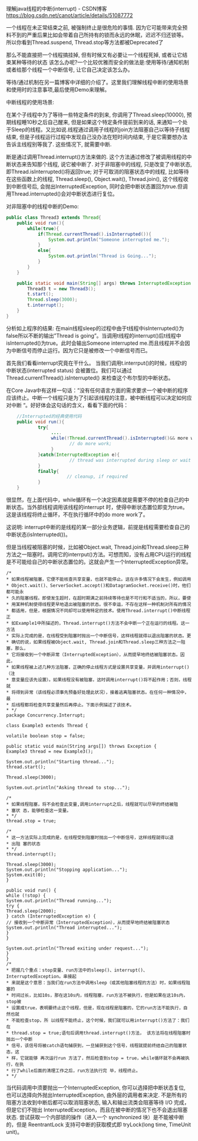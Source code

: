 

理解java线程的中断(interrupt) - CSDN博客 https://blog.csdn.net/canot/article/details/51087772

一个线程在未正常结束之前, 被强制终止是很危险的事情. 因为它可能带来完全预料不到的严重后果比如会带着自己所持有的锁而永远的休眠，迟迟不归还锁等。 所以你看到Thread.suspend, Thread.stop等方法都被Deprecated了

那么不能直接把一个线程搞挂掉, 但有时候又有必要让一个线程死掉, 或者让它结束某种等待的状态 该怎么办呢?一个比较优雅而安全的做法是:使用等待/通知机制或者给那个线程一个中断信号, 让它自己决定该怎么办。

等待/通过机制在另一篇博客中详细的介绍了。这里我们理解线程中断的使用场景和使用时的注意事项,最后使用Demo来理解。

中断线程的使用场景:

在某个子线程中为了等待一些特定条件的到来, 你调用了Thread.sleep(10000), 预期线程睡10秒之后自己醒来, 但是如果这个特定条件提前到来的话, 来通知一个处于Sleep的线程。又比如说.线程通过调用子线程的join方法阻塞自己以等待子线程结束, 但是子线程运行过程中发现自己没办法在短时间内结束, 于是它需要想办法告诉主线程别等我了. 这些情况下, 就需要中断.

断是通过调用Thread.interrupt()方法来做的. 这个方法通过修改了被调用线程的中断状态来告知那个线程, 说它被中断了. 对于非阻塞中的线程, 只是改变了中断状态, 即Thread.isInterrupted()将返回true; 对于可取消的阻塞状态中的线程, 比如等待在这些函数上的线程, Thread.sleep(), Object.wait(), Thread.join(), 这个线程收到中断信号后, 会抛出InterruptedException, 同时会把中断状态置回为true.但调用Thread.interrupted()会对中断状态进行复位。

对非阻塞中的线程中断的Demo:
```java
public class Thread3 extends Thread{
    public void run(){  
        while(true){  
            if(Thread.currentThread().isInterrupted()){  
                System.out.println("Someone interrupted me.");  
            }  
            else{  
                System.out.println("Thread is Going...");  
            }
        }  
    }  

    public static void main(String[] args) throws InterruptedException {  
        Thread3 t = new Thread3();  
        t.start();  
        Thread.sleep(3000);  
        t.interrupt();  
    }  
}  
```
分析如上程序的结果: 
在main线程sleep的过程中由于t线程中isInterrupted()为false所以不断的输出”Thread is going”。当调用t线程的interrupt()后t线程中isInterrupted()为true。此时会输出Someone interrupted me.而且线程并不会因为中断信号而停止运行。因为它只是被修改一个中断信号而已。

首先我们看看interrupt究竟在干什么。 
当我们调用t.interrput()的时候，线程t的中断状态(interrupted status) 会被置位。我们可以通过Thread.currentThread().isInterrupted() 来检查这个布尔型的中断状态。

在Core Java中有这样一句话：”没有任何语言方面的需求要求一个被中断的程序应该终止。中断一个线程只是为了引起该线程的注意，被中断线程可以决定如何应对中断 “。好好体会这句话的含义，看看下面的代码：

```java
    //Interrupted的经典使用代码    
    public void run(){    
            try{    
                 ....    
                 while(!Thread.currentThread().isInterrupted()&& more work to do){    
                        // do more work;    
                 }    
            }catch(InterruptedException e){    
                        // thread was interrupted during sleep or wait    
            }    
            finally{    
                       // cleanup, if required    
            }    
    }    
```
很显然，在上面代码中，while循环有一个决定因素就是需要不停的检查自己的中断状态。当外部线程调用该线程的interrupt 时，使得中断状态置位即变为true。这是该线程将终止循环，不在执行循环中的do more work了。

这说明: interrupt中断的是线程的某一部分业务逻辑，前提是线程需要检查自己的中断状态(isInterrupted())。

但是当线程被阻塞的时候，比如被Object.wait, Thread.join和Thread.sleep三种方法之一阻塞时。调用它的interrput()方法。可想而知，没有占用CPU运行的线程是不可能给自己的中断状态置位的。这就会产生一个InterruptedException异常。

    /*  
    * 如果线程被阻塞，它便不能核查共享变量，也就不能停止。这在许多情况下会发生，例如调用 
    * Object.wait()、ServerSocket.accept()和DatagramSocket.receive()时，他们都可能永 
    * 久的阻塞线程。即使发生超时，在超时期满之前持续等待也是不可行和不适当的，所以，要使 
    * 用某种机制使得线程更早地退出被阻塞的状态。很不幸运，不存在这样一种机制对所有的情况 
    * 都适用，但是，根据情况不同却可以使用特定的技术。使用Thread.interrupt()中断线程正 
    * 如Example1中所描述的，Thread.interrupt()方法不会中断一个正在运行的线程。这一方法 
    * 实际上完成的是，在线程受到阻塞时抛出一个中断信号，这样线程就得以退出阻塞的状态。更 
    * 确切的说，如果线程被Object.wait, Thread.join和Thread.sleep三种方法之一阻塞，那么， 
    * 它将接收到一个中断异常（InterruptedException），从而提早地终结被阻塞状态。因此， 
    * 如果线程被上述几种方法阻塞，正确的停止线程方式是设置共享变量，并调用interrupt()（注 
    * 意变量应该先设置）。如果线程没有被阻塞，这时调用interrupt()将不起作用；否则，线程就 
    * 将得到异常（该线程必须事先预备好处理此状况），接着逃离阻塞状态。在任何一种情况中，最 
    * 后线程都将检查共享变量然后再停止。下面示例描述了该技术。 
    * */  
    package Concurrency.Interrupt;  

    class Example3 extends Thread {  

    volatile boolean stop = false;  

    public static void main(String args[]) throws Exception {  
    Example3 thread = new Example3();  

    System.out.println("Starting thread...");  
    thread.start();  

    Thread.sleep(3000);  

    System.out.println("Asking thread to stop...");  

    /* 
    * 如果线程阻塞，将不会检查此变量,调用interrupt之后，线程就可以尽早的终结被阻  
    * 塞状 态，能够检查这一变量。 
    * */  
    thread.stop = true;  

    /* 
    * 这一方法实际上完成的是，在线程受到阻塞时抛出一个中断信号，这样线程就得以退 
    * 出阻 塞的状态 
    * */  
    thread.interrupt();  

    Thread.sleep(3000);  
    System.out.println("Stopping application...");  
    System.exit(0);  
    }  

    public void run() {  
    while (!stop) {  
    System.out.println("Thread running...");  
    try {  
    Thread.sleep(2000);  
    } catch (InterruptedException e) {  
    // 接收到一个中断异常（InterruptedException），从而提早地终结被阻塞状态  
    System.out.println("Thread interrupted...");  
    }  
    }  

    System.out.println("Thread exiting under request...");  
    }  
    }  
    /* 
    * 把握几个重点：stop变量、run方法中的sleep()、interrupt()、InterruptedException。串接起 
    * 来就是这个意思：当我们在run方法中调用sleep（或其他阻塞线程的方法）时，如果线程阻塞的 
    * 时间过长，比如10s，那在这10s内，线程阻塞，run方法不被执行，但是如果在这10s内，stop被 
    * 设置成true，表明要终止这个线程，但是，现在线程是阻塞的，它的run方法不能执行，自然也就 
    * 不能检查stop，所 以线程不能终止，这个时候，我们就可以用interrupt()方法了：我们在 
    * thread.stop = true;语句后调用thread.interrupt()方法， 该方法将在线程阻塞时抛出一个中断 
    * 信号，该信号将被catch语句捕获到，一旦捕获到这个信号，线程就提前终结自己的阻塞状态，这 
    * 样，它就能够 再次运行run 方法了，然后检查到stop = true，while循环就不会再被执行，在执 
    * 行了while后面的清理工作之后，run方法执行完 毕，线程终止。 
    * */  

当代码调用中须要抛出一个InterruptedException, 你可以选择把中断状态复位, 也可以选择向外抛出InterruptedException, 由外层的调用者来决定. 
不是所有的阻塞方法收到中断后都可以取消阻塞状态, 输入和输出流类会阻塞等待 I/O 完成，但是它们不抛出 InterruptedException，而且在被中断的情况下也不会退出阻塞状态. 
尝试获取一个内部锁的操作（进入一个 synchronized 块）是不能被中断的，但是 ReentrantLock 支持可中断的获取模式即 tryLock(long time, TimeUnit unit)。